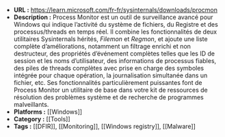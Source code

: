 - **URL :** https://learn.microsoft.com/fr-fr/sysinternals/downloads/procmon
- **Description :** Process Monitor est un outil de surveillance avancé pour Windows qui indique l’activité du système de fichiers, du Registre et des processus/threads en temps réel. Il combine les fonctionnalités de deux utilitaires Sysinternals hérités, _Filemon_ et _Regmon_, et ajoute une liste complète d’améliorations, notamment un filtrage enrichi et non destructeur, des propriétés d’événement complètes telles que les ID de session et les noms d’utilisateur, des informations de processus fiables, des piles de threads complètes avec prise en charge des symboles intégrée pour chaque opération, la journalisation simultanée dans un fichier, etc. Ses fonctionnalités particulièrement puissantes font de Process Monitor un utilitaire de base dans votre kit de ressources de résolution des problèmes système et de recherche de programmes malveillants.
- **Platforms :** [[Windows]]
- **Category :** [[Tools]]
- **Tags :** [[DFIR]], [[Monitoring]], [[Windows registry]], [[Malware]]